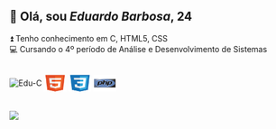 
## 👋 Olá, sou *Eduardo Barbosa*, 24 <br>
:arrow_double_up: Tenho conhecimento em C, HTML5, CSS <br>
:computer: Cursando o 4º período de Análise e Desenvolvimento de Sistemas <br>

<div style="display: inline_block"><br>
  <img align="center" alt="Edu-C" height="30" width="40" src="https://cdn.jsdelivr.net/gh/devicons/devicon/icons/c/c-original.svg" />
  <img align="center" alt="Edu-HTML" height="30" width="40" src="https://raw.githubusercontent.com/devicons/devicon/master/icons/html5/html5-original.svg">
  <img align="center" alt="Edu-CSS" height="30" width="40" src="https://raw.githubusercontent.com/devicons/devicon/master/icons/css3/css3-original.svg">
  <img align="center" alt="Edu-Js" height="30" width="40" src="https://raw.githubusercontent.com/devicons/devicon/master/icons/php/php-original.svg">
</div><br><br>
<div> 
  <a href="https://www.linkedin.com/in/eduardo-barbosa2" target="_blank"><img src="https://img.shields.io/badge/-LinkedIn-%230077B5?style=for-the-badge&logo=linkedin&logoColor=white" target="_blank"></a> 
</div>

